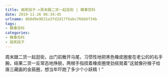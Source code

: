 ```yaml
---
title: 搞笑段子->周末跟二货一起逛街 | 糗事百科
date: 2019-11-26 06:34:45
urlname: 0b0d9e9631a3fd2d17f6abc76bb6f34b
tags: 
- 糗事百科
categories:
- 糗事百科
- 搞笑段子
---
```

周末跟二货一起逛街，出门前散开马尾，习惯性地把黑色橡皮圈套在老公的的右手腕，结果二货一反常态地挣脱，两根手指捏着橡皮圈使劲摇晃着“这就像孙猴子给唐三藏画的金箍圈，想当年吓跑了多少个小妖精！”


